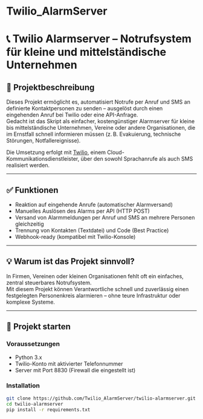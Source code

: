 # Twilio_AlarmServer

# 📞 Twilio Alarmserver – Notrufsystem für kleine und mittelständische Unternehmen

## 🔔 Projektbeschreibung

Dieses Projekt ermöglicht es, automatisiert Notrufe per Anruf und SMS an definierte Kontaktpersonen zu senden – ausgelöst durch einen eingehenden Anruf bei Twilio oder eine API-Anfrage.  
Gedacht ist das Skript als einfacher, kostengünstiger Alarmserver für kleine bis mittelständische Unternehmen, Vereine oder andere Organisationen, die im Ernstfall schnell informieren müssen (z. B. Evakuierung, technische Störungen, Notfallereignisse).

Die Umsetzung erfolgt mit [Twilio](https://www.twilio.com/), einem Cloud-Kommunikationsdienstleister, über den sowohl Sprachanrufe als auch SMS realisiert werden.

---

## ✅ Funktionen

- Reaktion auf eingehende Anrufe (automatischer Alarmversand)
- Manuelles Auslösen des Alarms per API (HTTP POST)
- Versand von Alarmmeldungen per Anruf und SMS an mehrere Personen gleichzeitig
- Trennung von Kontakten (Textdatei) und Code (Best Practice)
- Webhook-ready (kompatibel mit Twilio-Konsole)

---

## 💡 Warum ist das Projekt sinnvoll?

In Firmen, Vereinen oder kleinen Organisationen fehlt oft ein einfaches, zentral steuerbares Notrufsystem.  
Mit diesem Projekt können Verantwortliche schnell und zuverlässig einen festgelegten Personenkreis alarmieren – ohne teure Infrastruktur oder komplexe Systeme.

---

## 🚀 Projekt starten

### Voraussetzungen

- Python 3.x
- Twilio-Konto mit aktivierter Telefonnummer
- Server mit Port 8830 (Firewall die eingestellt ist)

### Installation

```bash
git clone https://github.com/Twilio_AlarmServer/twilio-alarmserver.git
cd twilio-alarmserver
pip install -r requirements.txt
